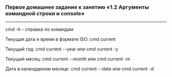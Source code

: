 ### Первое домашнее задание к занятию «1.2 Аргументы командной строки и console»
***
cmd -h - справка по командам

Текущая дата и время в формате ISO:
cmd current

Текущий год:
cmd current --year или cmd current -y

Текущий месяц:
cmd current --month или cmd current -m

Дата в календарном месяце:
cmd current --date или cmd current -d
